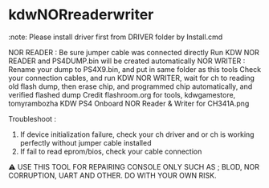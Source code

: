 # kdwNORreaderwriter

:note: Please install driver first from DRIVER folder by Install.cmd

NOR READER :
Be sure jumper cable was connected directly
Run KDW NOR READER and PS4DUMP.bin will be created automatically
NOR WRITER :
Rename your dump to PS4X9.bin, and put in same folder as this tools
Check your connection cables, and run KDW NOR WRITER, wait for ch to reading old flash dump, then erase chip, and programmed chip automatically, and verified flashed dump
Credit flashroom.org for tools, kdwgamestore, tomyrambozha
KDW PS4 Onboard NOR Reader & Writer for CH341A.png

Troubleshoot :

1. If device initialization failure, check your ch driver and or ch is working perfectly without jumper cable installed
2. If fail to read eprom/bios, check your cable connection

⚠️ USE THIS TOOL FOR REPAIRING CONSOLE ONLY SUCH AS ; BLOD, NOR CORRUPTION, UART AND OTHER. DO WITH YOUR OWN RISK.


